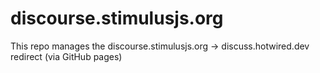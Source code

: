 # discourse.stimulusjs.org

This repo manages the discourse.stimulusjs.org -> discuss.hotwired.dev redirect (via GitHub pages)